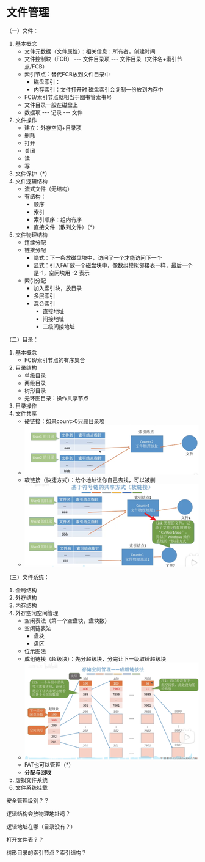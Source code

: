 # 文件管理

（一）文件：

1. 基本概念
   - 文件元数据（文件属性）：相关信息：所有者，创建时间
   - 文件控制块（FCB） --- 文件目录项 --- 文件目录（文件名+索引节点/FCB）
   - 索引节点：替代FCB放到文件目录中
     - 磁盘索引：
     - 内存索引：文件打开时 磁盘索引会复制一份放到内存中
   - FCB/索引节点就相当于图书管索书号
   - 文件目录一般在磁盘上
   - 数据项 --- 记录 --- 文件
2. 文件操作
   - 建立：外存空间+目录项
   - 删除
   - 打开
   - 关闭
   - 读
   - 写
3. 文件保护（*）
4. 文件逻辑结构
   - 流式文件（无结构）
   - 有结构：
     - 顺序
     - 索引
     - 索引顺序：组内有序
     - 直接文件（散列文件）（*）
5. 文件物理结构
   - 连续分配
   - 链接分配
     - 隐式：下一条放磁盘块中，访问了一个才能访问下一个
     - 显式：引入FAT放一个磁盘块中，像数组模拟邻接表一样，最后一个是-1，空闲块用 -2 表示
   - 索引分配
     - 加入索引块，放目录
     - 多层索引
     - 混合索引
       - 直接地址
       - 间接地址
       - 二级间接地址

（二）目录：

1. 基本概念
   - FCB/索引节点的有序集合
2. 目录结构
   - 单级目录
   - 两级目录
   - 树形目录
   - 无环图目录：操作共享节点
3. 目录操作
4. 文件共享
   - 硬链接：如果count>0只删目录项
   - ![image-20240313200641251](asset/image-20240313200641251.png)
   - 软链接（快捷方式）：给个地址让你自己去找，可以被删
   - ![image-20240313200803677](asset/image-20240313200803677.png)

（三）文件系统：

1. 全局结构
2. 外存结构
3. 内存结构
4. 外存空闲空间管理
   - 空闲表法（第一个空盘块，盘块数）
   - 空闲链表法
     - 盘块
     - 盘区
   - 位示图法
   - 成组链接（超级块）：先分超级块，分完让下一级取缔超级块
   - ![image-20240313205414556](asset/image-20240313205414556.png)
   - FAT也可以管理（*）
   - **分配与回收**
5. 虚拟文件系统
6. 文件系统挂载






安全管理级别？？

逻辑结构会放物理地址吗？

逻辑地址在哪（目录没有？）

打开文件表？？

树形目录的索引节点？索引结构？